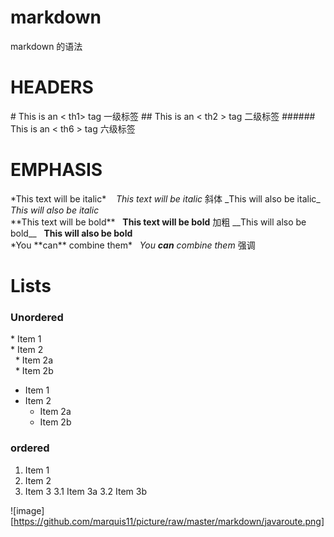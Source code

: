 # markdown
 markdown 的语法

# HEADERS
\#  This is an < th1> tag   一级标签
\#\#  This is an < th2 > tag   二级标签
\#\#\#\#\#\# This is an < th6 > tag   六级标签

# EMPHASIS
\*This text will be italic\* &nbsp;&nbsp; 
*This text will be italic*  斜体
\_This will also be italic\_&nbsp;&nbsp;
_This will also be italic_  
\*\*This text will be bold\*\*&nbsp;&nbsp;
**This text will be bold**  加粗
\_\_This will also be bold\_\_&nbsp;&nbsp;
__This will also be bold__  
\*You \*\*can\*\* combine them\*&nbsp;&nbsp;
*You **can** combine them*  强调

# Lists
### Unordered
\* Item 1  
\* Item 2  
&nbsp;&nbsp;\* Item 2a  
&nbsp;&nbsp;\* Item 2b  

* Item 1
* Item 2
  * Item 2a
  * Item 2b

### ordered
1. Item 1
2. Item 2
3. Item 3
    3.1 Item 3a
    3.2 Item 3b



![image][https://github.com/marquis11/picture/raw/master/markdown/javaroute.png]

